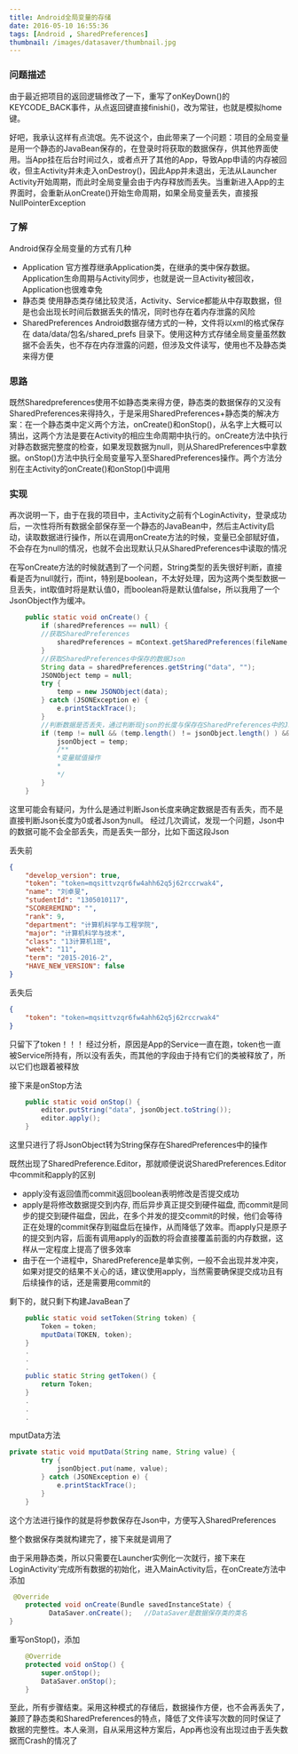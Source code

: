 ```yaml
---
title: Android全局变量的存储
date: 2016-05-10 16:55:36
tags: [Android , SharedPreferences]
thumbnail: /images/datasaver/thumbnail.jpg
---
```


### 问题描述
由于最近把项目的返回逻辑修改了一下，重写了onKeyDown()的KEYCODE_BACK事件，从点返回键直接finishi()，改为常驻，也就是模拟home键。
<!--more-->
好吧，我承认这样有点流氓。先不说这个，由此带来了一个问题：项目的全局变量是用一个静态的JavaBean保存的，在登录时将获取的数据保存，供其他界面使用。当App挂在后台时间过久，或者点开了其他的App，导致App申请的内存被回收，但主Activity并未走入onDestroy()，因此App并未退出，无法从Launcher Activity开始周期，而此时全局变量会由于内存释放而丢失。当重新进入App的主界面时，会重新从onCreate()开始生命周期，如果全局变量丢失，直接报NullPointerException


### 了解
Android保存全局变量的方式有几种
* Application
官方推荐继承Application类，在继承的类中保存数据。Application生命周期与Activity同步，也就是说一旦Activity被回收，Application也很难幸免
* 静态类
使用静态类存储比较灵活，Activity、Service都能从中存取数据，但是也会出现长时间后数据丢失的情况，同时也存在着内存泄露的风险
* SharedPreferences
Android数据存储方式的一种，文件将以xml的格式保存在 data/data/包名/shared_prefs 目录下。使用这种方式存储全局变量虽然数据不会丢失，也不存在内存泄露的问题，但涉及文件读写，使用也不及静态类来得方便

### 思路

既然Sharedpreferences使用不如静态类来得方便，静态类的数据保存的又没有SharedPreferences来得持久，于是采用SharedPreferences+静态类的解决方案：在一个静态类中定义两个方法，onCreate()和onStop()，从名字上大概可以猜出，这两个方法是要在Activity的相应生命周期中执行的。onCreate方法中执行对静态数据完整度的检查，如果发现数据为null，则从SharedPreferences中拿数据。onStop()方法中执行全局变量写入至SharedPreferences操作。两个方法分别在主Activity的onCreate()和onStop()中调用

### 实现

再次说明一下，由于在我的项目中，主Activity之前有个LoginActivity，登录成功后，一次性将所有数据全部保存至一个静态的JavaBean中，然后主Activity启动，读取数据进行操作，所以在调用onCreate方法的时候，变量已全部赋好值，不会存在为null的情况，也就不会出现默认只从SharedPreferences中读取的情况

在写onCreate方法的时候就遇到了一个问题，String类型的丢失很好判断，直接看是否为null就行，而int，特别是boolean，不太好处理，因为这两个类型数据一旦丢失，int取值时将是默认值0，而boolean将是默认值false，所以我用了一个JsonObject作为缓冲。

```java
    public static void onCreate() {
        if (sharedPreferences == null) {
        //获取SharedPreferences
            sharedPreferences = mContext.getSharedPreferences(fileName, Context.MODE_PRIVATE);
        }
        //获取SharedPreferences中保存的数据Json
        String data = sharedPreferences.getString("data", "");
        JSONObject temp = null;
        try {
            temp = new JSONObject(data);
        } catch (JSONException e) {
            e.printStackTrace();
        }
        //判断数据是否丢失，通过判断现json的长度与保存在SharedPreferences中的Json长度进行比较
        if (temp != null && (temp.length() ！= jsonObject.length() ) && !"".equals(data)) {
            jsonObject = temp;
            /**
            *变量赋值操作
            *
            */
        }
    }
```

这里可能会有疑问，为什么是通过判断Json长度来确定数据是否有丢失，而不是直接判断Json长度为0或者Json为null。
经过几次调试，发现一个问题，Json中的数据可能不会全部丢失，而是丢失一部分，比如下面这段Json

丢失前
```json
{
    "develop_version": true,
    "token": "token=mqsittvzqr6fw4ahh62q5j62rccrwak4",
    "name": "刘卓旻",
    "studentId": "1305010117",
    "SCOREREMIND": "",
    "rank": 9,
    "department": "计算机科学与工程学院",
    "major": "计算机科学与技术",
    "class": "13计算机1班",
    "week": "11",
    "term": "2015-2016-2",
    "HAVE_NEW_VERSION": false
}
```
丢失后
```json
{
    "token": "token=mqsittvzqr6fw4ahh62q5j62rccrwak4"
}
```
只留下了token！！！
经过分析，原因是App的Service一直在跑，token也一直被Service所持有，所以没有丢失，而其他的字段由于持有它们的类被释放了，所以它们也跟着被释放

接下来是onStop方法
```java
    public static void onStop() {
        editor.putString("data", jsonObject.toString());
        editor.apply();
    }
```
这里只进行了将JsonObject转为String保存在SharedPreferences中的操作

既然出现了SharedPreference.Editor，那就顺便说说SharedPreferences.Editor中commit和apply的区别
* apply没有返回值而commit返回boolean表明修改是否提交成功
* apply是将修改数据提交到内存, 而后异步真正提交到硬件磁盘, 而commit是同步的提交到硬件磁盘，因此，在多个并发的提交commit的时候，他们会等待正在处理的commit保存到磁盘后在操作，从而降低了效率。而apply只是原子的提交到内容，后面有调用apply的函数的将会直接覆盖前面的内存数据，这样从一定程度上提高了很多效率
* 由于在一个进程中，SharedPreference是单实例，一般不会出现并发冲突，如果对提交的结果不关心的话，建议使用apply，当然需要确保提交成功且有后续操作的话，还是需要用commit的

剩下的，就只剩下构建JavaBean了

```java
    public static void setToken(String token) {
        Token = token;
        mputData(TOKEN, token);
    }
    .
    .
    .
    public static String getToken() {
        return Token;
    }
    .
    .
    .
```

mputData方法
```java
private static void mputData(String name, String value) {
        try {
            jsonObject.put(name, value);
        } catch (JSONException e) {
            e.printStackTrace();
        }
    }
```
这个方法进行操作的就是将参数保存在Json中，方便写入SharedPreferences

整个数据保存类就构建完了，接下来就是调用了

由于采用静态类，所以只需要在Launcher实例化一次就行，接下来在LoginActivity'完成所有数据的初始化，进入MainActivity后，在onCreate方法中添加

```java
 @Override
    protected void onCreate(Bundle savedInstanceState) {
          DataSaver.onCreate();   //DataSaver是数据保存类的类名
}
```

重写onStop()，添加
```java
    @Override
    protected void onStop() {
        super.onStop();
        DataSaver.onStop();
    }
```

至此，所有步骤结束。采用这种模式的存储后，数据操作方便，也不会再丢失了，兼顾了静态类和SharedPreferences的特点，降低了文件读写次数的同时保证了数据的完整性。本人亲测，自从采用这种方案后，App再也没有出现过由于丢失数据而Crash的情况了
